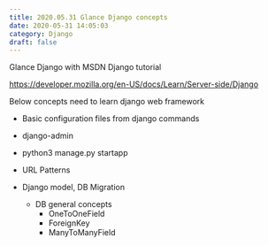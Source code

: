 ```yaml
---
title: 2020.05.31 Glance Django concepts
date: 2020-05-31 14:05:03
category: Django
draft: false
---
```


Glance Django with MSDN Django tutorial

https://developer.mozilla.org/en-US/docs/Learn/Server-side/Django



Below concepts need to learn django web framework

- Basic configuration files from django commands
- django-admin

- python3 manage.py startapp

- URL Patterns
- Django model, DB Migration
    - DB general concepts
        - OneToOneField
        - ForeignKey
        - ManyToManyField


